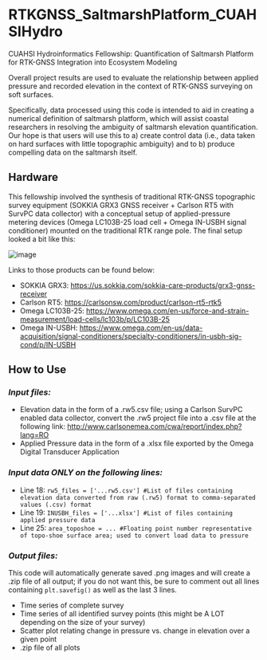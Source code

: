 # RTKGNSS_SaltmarshPlatform_CUAHSIHydro
CUAHSI Hydroinformatics Fellowship: Quantification of Saltmarsh Platform for RTK-GNSS Integration into Ecosystem Modeling

Overall project results are used to evaluate the relationship between applied pressure and recorded elevation in the context of RTK-GNSS surveying on soft surfaces. 

Specifically, data processed using this code is intended to aid in creating a numerical definition of saltmarsh platform, which will assist coastal researchers in resolving the ambiguity of saltmarsh elevation quantification. Our hope is that users will use this to a) create control data (i.e., data taken on hard surfaces with little topographic ambiguity) and to b) produce compelling data on the saltmarsh itself.

## Hardware

This fellowship involved the synthesis of traditional RTK-GNSS topographic survey equipment (SOKKIA GRX3 GNSS receiver + Carlson RT5 with SurvPC data collector) with a conceptual setup of applied-pressure metering devices (Omega LC103B-25 load cell + Omega IN-USBH signal conditioner) mounted on the traditional RTK range pole. The final setup looked a bit like this:

![image](https://github.com/harbinm/RTKGNSS_SaltmarshPlatform_CUAHSIHydro/assets/166173659/2d7e84bb-61b2-431d-8b38-56a596460315)

Links to those products can be found below:
  - SOKKIA GRX3: https://us.sokkia.com/sokkia-care-products/grx3-gnss-receiver
  - Carlson RT5: https://carlsonsw.com/product/carlson-rt5-rtk5
  - Omega LC103B-25: https://www.omega.com/en-us/force-and-strain-measurement/load-cells/lc103b/p/LC103B-25
  - Omega IN-USBH: https://www.omega.com/en-us/data-acquisition/signal-conditioners/specialty-conditioners/in-usbh-sig-cond/p/IN-USBH

## How to Use

### *Input files:* 
  - Elevation data in the form of a .rw5.csv file; using a Carlson SurvPC enabled data collector, convert the .rw5 project file into a .csv file at the following link:
      http://www.carlsonemea.com/cwa/report/index.php?lang=RO
  - Applied Pressure data in the form of a .xlsx file exported by the Omega Digital Transducer Application
    
### *Input data ONLY on the following lines:*
  - Line 18: ```rw5_files = ['...rw5.csv'] #List of files containing elevation data converted from raw (.rw5) format to comma-separated values (.csv) format```
  - Line 19: ```INUSBH_files = ['...xlsx'] #List of files containing applied pressure data```
  - Line 25: ```area_toposhoe = ... #Floating point number representative of topo-shoe surface area; used to convert load data to pressure```

### *Output files:*
This code will automatically generate saved .png images and will create a .zip file of all output; if you do not want this, be sure to comment out all lines containing ```plt.savefig()``` as well as the last 3 lines.
  - Time series of complete survey
  - Time series of all identified survey points (this might be A LOT depending on the size of your survey)
  - Scatter plot relating change in pressure vs. change in elevation over a given point
  - .zip file of all plots

    
